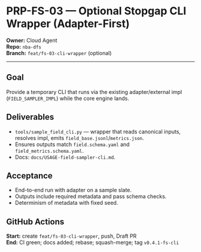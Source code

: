 
# PRP-FS-03 — Optional Stopgap CLI Wrapper (Adapter-First)

**Owner:** Cloud Agent  
**Repo:** `nba-dfs`  
**Branch:** `feat/fs-03-cli-wrapper` (optional)

---

## Goal
Provide a temporary CLI that runs via the existing adapter/external impl (`FIELD_SAMPLER_IMPL`) while the core engine lands.

## Deliverables
- `tools/sample_field_cli.py` — wrapper that reads canonical inputs, resolves impl, emits `field_base.jsonl`/`metrics.json`.
- Ensures outputs match `field.schema.yaml` and `field_metrics.schema.yaml`.
- Docs: `docs/USAGE-field-sampler-cli.md`.

## Acceptance
- End-to-end run with adapter on a sample slate.
- Outputs include required metadata and pass schema checks.
- Determinism of metadata with fixed seed.

## GitHub Actions
**Start:** create `feat/fs-03-cli-wrapper`, push, Draft PR  
**End:** CI green; docs added; rebase; squash-merge; tag `v0.4.1-fs-cli`
